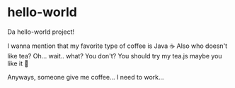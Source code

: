 # hello-world
Da hello-world project!

I wanna mention that my favorite type of coffee is Java :coffee: 
Also who doesn't like tea? 
Oh... wait.. what? You don't? You should try my tea.js maybe you like it :tea:

Anyways, someone give me coffee... I need to work...
